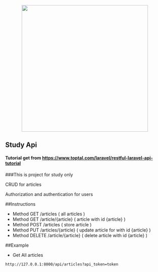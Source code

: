 <p align="center"><a href="https://laravel.com" target="_blank"><img src="https://raw.githubusercontent.com/laravel/art/master/logo-lockup/5%20SVG/2%20CMYK/1%20Full%20Color/laravel-logolockup-cmyk-red.svg" width="400"></a></p>

## Study Api

#### Tutorial get from https://www.toptal.com/laravel/restful-laravel-api-tutorial

###This is project for study only
<p>CRUD for articles</p>
<p>Authorization and authentication for users</p>

##Instructions

- Method GET  /articles ( all articles )
- Method GET  /article/{article} ( article with id {article} )
- Method POST /articles ( store article )
- Method PUT /articles/{article} ( update article for with id {article} )
- Method DELETE /article/{article} ( delete article with id {article} )

##Example

* Get All articles 

```text
http://127.0.0.1:8000/api/articles?api_token=token
```

